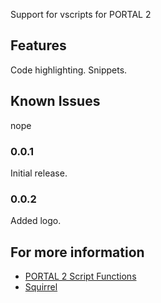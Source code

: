 Support for vscripts for PORTAL 2

## Features

Code highlighting.
Snippets.


## Known Issues

nope

### 0.0.1

Initial release.

### 0.0.2

Added logo.

## For more information

* [PORTAL 2 Script Functions](https://developer.valvesoftware.com/wiki/List_of_Portal_2_Script_Functions)
* [Squirrel](https://developer.valvesoftware.com/wiki/Squirrel)
